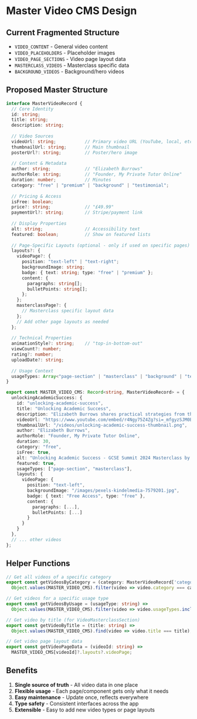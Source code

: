# Master Video CMS Design

## Current Fragmented Structure
- `VIDEO_CONTENT` - General video content
- `VIDEO_PLACEHOLDERS` - Placeholder images  
- `VIDEO_PAGE_SECTIONS` - Video page layout data
- `MASTERCLASS_VIDEOS` - Masterclass specific data
- `BACKGROUND_VIDEOS` - Background/hero videos

## Proposed Master Structure

```typescript
interface MasterVideoRecord {
  // Core Identity
  id: string;
  title: string;
  description: string;
  
  // Video Sources
  videoUrl: string;           // Primary video URL (YouTube, local, etc.)
  thumbnailUrl: string;       // Main thumbnail
  posterUrl?: string;         // Poster/hero image
  
  // Content & Metadata  
  author: string;             // "Elizabeth Burrows"
  authorRole: string;         // "Founder, My Private Tutor Online"
  duration: number;           // Minutes
  category: "free" | "premium" | "background" | "testimonial";
  
  // Pricing & Access
  isFree: boolean;
  price?: string;             // "£49.99"
  paymentUrl?: string;        // Stripe/payment link
  
  // Display Properties
  alt: string;                // Accessibility text
  featured: boolean;          // Show on featured lists
  
  // Page-Specific Layouts (optional - only if used on specific pages)
  layouts?: {
    videoPage?: {
      position: "text-left" | "text-right";
      backgroundImage: string;
      badge: { text: string; type: "free" | "premium" };
      content: {
        paragraphs: string[];
        bulletPoints: string[];
      };
    };
    masterclassPage?: {
      // Masterclass specific layout data
    };
    // Add other page layouts as needed
  };
  
  // Technical Properties
  animationStyle?: string;    // "top-in-bottom-out"
  viewCount?: number;
  rating?: number;
  uploadDate?: string;
  
  // Usage Context
  usageTypes: Array<"page-section" | "masterclass" | "background" | "testimonial" | "placeholder">;
}

export const MASTER_VIDEO_CMS: Record<string, MasterVideoRecord> = {
  unlockingAcademicSuccess: {
    id: "unlocking-academic-success",
    title: "Unlocking Academic Success",
    description: "Elizabeth Burrows shares practical strategies from the GCSE Summit 2024...",
    videoUrl: "https://www.youtube.com/embed/r4Ngy75Z4Zg?si=_mfgyzSJM0BIzXTW",
    thumbnailUrl: "/videos/unlocking-academic-success-thumbnail.png",
    author: "Elizabeth Burrows",
    authorRole: "Founder, My Private Tutor Online",
    duration: 30,
    category: "free",
    isFree: true,
    alt: "Unlocking Academic Success - GCSE Summit 2024 Masterclass by Elizabeth Burrows",
    featured: true,
    usageTypes: ["page-section", "masterclass"],
    layouts: {
      videoPage: {
        position: "text-left",
        backgroundImage: "/images/pexels-kindelmedia-7579201.jpg",
        badge: { text: "Free Access", type: "free" },
        content: {
          paragraphs: [...],
          bulletPoints: [...]
        }
      }
    }
  },
  // ... other videos
};
```

## Helper Functions

```typescript
// Get all videos of a specific category
export const getVideosByCategory = (category: MasterVideoRecord['category']) => 
  Object.values(MASTER_VIDEO_CMS).filter(video => video.category === category);

// Get videos for a specific usage type  
export const getVideosByUsage = (usageType: string) =>
  Object.values(MASTER_VIDEO_CMS).filter(video => video.usageTypes.includes(usageType));

// Get video by title (for VideoMasterclassSection)
export const getVideoByTitle = (title: string) =>
  Object.values(MASTER_VIDEO_CMS).find(video => video.title === title);

// Get video page layout data
export const getVideoPageData = (videoId: string) =>
  MASTER_VIDEO_CMS[videoId]?.layouts?.videoPage;
```

## Benefits
1. **Single source of truth** - All video data in one place
2. **Flexible usage** - Each page/component gets only what it needs
3. **Easy maintenance** - Update once, reflects everywhere
4. **Type safety** - Consistent interfaces across the app
5. **Extensible** - Easy to add new video types or page layouts